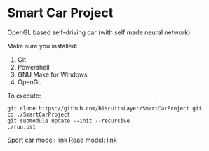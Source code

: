 # Smart Car Project

OpenGL based self-driving car (with self made neural network)

Make sure you installed:
1. Git
2. Powershell
3. GNU Make for Windows 
4. OpenGL

To execute:

    git clone https://github.com/BiscuitsLayer/SmartCarProject.git
    cd ./SmartCarProject
    git submodule update --init --recursive
    ./run.ps1

Sport car model: [link](https://sketchfab.com/3d-models/concept-sport-car-566075bdb499404b908895a5f4dc6aa0)
Road model: [link](https://sketchfab.com/3d-models/parking-garage-free-download-5310b7d77b70427d936ec4253fff679c)